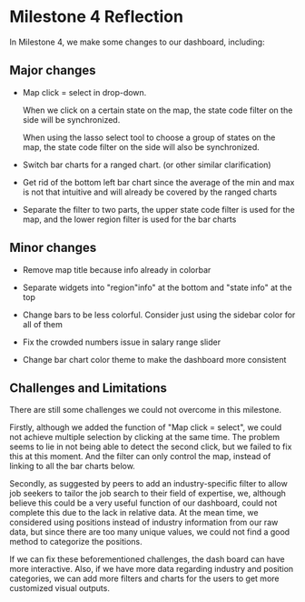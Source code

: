 # Milestone 4 Reflection

In Milestone 4, we make some changes to our dashboard, including:

## Major changes

-   Map click = select in drop-down.

    When we click on a certain state on the map, the state code filter on the side will be synchronized.

    When using the lasso select tool to choose a group of states on the map, the state code filter on the side will also be synchronized.

-   Switch bar charts for a ranged chart. (or other similar clarification)

-   Get rid of the bottom left bar chart since the average of the min and max is not that intuitive and will already be covered by the ranged charts

-   Separate the filter to two parts, the upper state code filter is used for the map, and the lower region filter is used for the bar charts

## Minor changes

-   Remove map title because info already in colorbar

-   Separate widgets into "region"info" at the bottom and "state info" at the top

-   Change bars to be less colorful. Consider just using the sidebar color for all of them

-   Fix the crowded numbers issue in salary range slider

-   Change bar chart color theme to make the dashboard more consistent

## Challenges and Limitations

There are still some challenges we could not overcome in this milestone.

Firstly, although we added the function of "Map click = select", we could not achieve multiple selection by clicking at the same time. The problem seems to lie in not being able to detect the second click, but we failed to fix this at this moment. And the filter can only control the map, instead of linking to all the bar charts below.

Secondly, as suggested by peers to add an industry-specific filter to allow job seekers to tailor the job search to their field of expertise, we, although believe this could be a very useful function of our dashboard, could not complete this due to the lack in relative data. At the mean time, we considered using positions instead of industry information from our raw data, but since there are too many unique values, we could not find a good method to categorize the positions.

If we can fix these beforementioned challenges, the dash board can have more interactive. Also, if we have more data regarding industry and position categories, we can add more filters and charts for the users to get more customized visual outputs.
